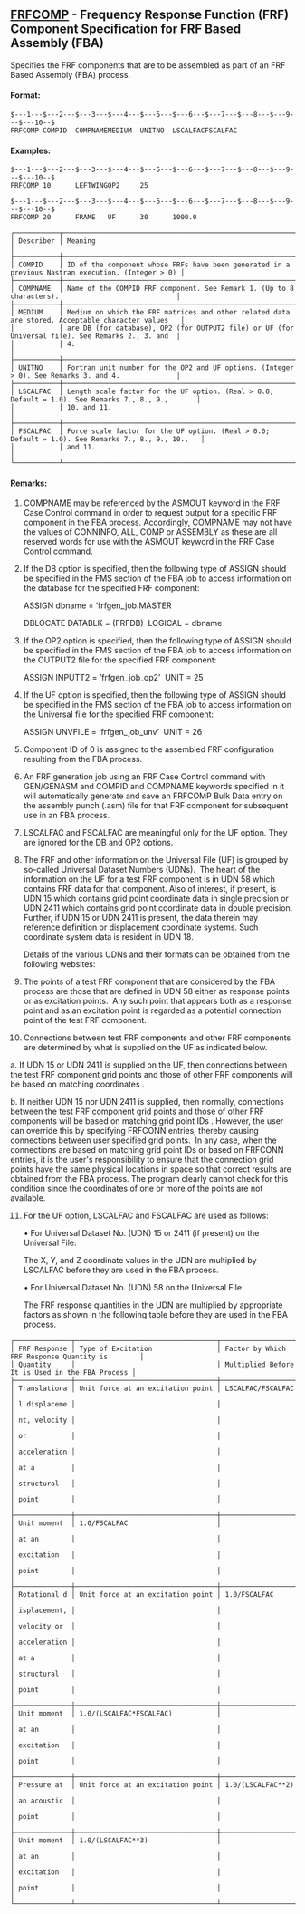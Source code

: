 ## [FRFCOMP](https://help.hexagonmi.com/bundle/MSC_Nastran_2022.4/page/Nastran_Combined_Book/qrg/bulkfgil/TOC.FRFCOMP.xhtml) - Frequency Response Function (FRF) Component Specification for FRF Based Assembly (FBA)

Specifies the FRF components that are to be assembled as part of an FRF Based Assembly (FBA) process.

#### Format:

```nastran
$---1---$---2---$---3---$---4---$---5---$---6---$---7---$---8---$---9---$---10--$
FRFCOMP COMPID  COMPNAMEMEDIUM  UNITNO  LSCALFACFSCALFAC                        
```
#### Examples:

```nastran
$---1---$---2---$---3---$---4---$---5---$---6---$---7---$---8---$---9---$---10--$
FRFCOMP 10      LEFTWINGOP2     25                                              
```
```nastran
$---1---$---2---$---3---$---4---$---5---$---6---$---7---$---8---$---9---$---10--$
FRFCOMP 20      FRAME   UF      30      1000.0                                  
```
```text
┌───────────┬───────────────────────────────────────────────────────────────────────────────────────────────────┐
│ Describer │ Meaning                                                                                           │
├───────────┼───────────────────────────────────────────────────────────────────────────────────────────────────┤
│ COMPID    │ ID of the component whose FRFs have been generated in a previous Nastran execution. (Integer > 0) │
├───────────┼───────────────────────────────────────────────────────────────────────────────────────────────────┤
│ COMPNAME  │ Name of the COMPID FRF component. See Remark 1. (Up to 8 characters).                             │
├───────────┼───────────────────────────────────────────────────────────────────────────────────────────────────┤
│ MEDIUM    │ Medium on which the FRF matrices and other related data are stored. Acceptable character values   │
│           │ are DB (for database), OP2 (for OUTPUT2 file) or UF (for Universal file). See Remarks 2., 3. and  │
│           │ 4.                                                                                                │
├───────────┼───────────────────────────────────────────────────────────────────────────────────────────────────┤
│ UNITNO    │ Fortran unit number for the OP2 and UF options. (Integer > 0). See Remarks 3. and 4.              │
├───────────┼───────────────────────────────────────────────────────────────────────────────────────────────────┤
│ LSCALFAC  │ Length scale factor for the UF option. (Real > 0.0; Default = 1.0). See Remarks 7., 8., 9.,       │
│           │ 10. and 11.                                                                                       │
├───────────┼───────────────────────────────────────────────────────────────────────────────────────────────────┤
│ FSCALFAC  │ Force scale factor for the UF option. (Real > 0.0; Default = 1.0). See Remarks 7., 8., 9., 10.,   │
│           │ and 11.                                                                                           │
└───────────┴───────────────────────────────────────────────────────────────────────────────────────────────────┘
```
#### Remarks:

1. COMPNAME may be referenced by the ASMOUT keyword in the FRF Case Control command in order to request output for a specific FRF component in the FBA process. Accordingly, COMPNAME may not have the values of CONNINFO, ALL, COMP or ASSEMBLY as these are all reserved words for use with the ASMOUT keyword in the FRF Case Control command.

2. If the DB option is specified, then the following type of ASSIGN should be specified in the FMS section of the FBA job to access information on the database for the specified FRF component:

     ASSIGN dbname = ’frfgen_job.MASTER

     DBLOCATE DATABLK = (FRFDB)  LOGICAL = dbname

3. If the OP2 option is specified, then the following type of ASSIGN should be specified in the FMS section of the FBA job to access information on the OUTPUT2 file for the specified FRF component:

     ASSIGN INPUTT2 = ’frfgen_job_op2’  UNIT = 25

4. If the UF option is specified, then the following type of ASSIGN should be specified in the FMS section of the FBA job to access information on the Universal file for the specified FRF component:

     ASSIGN UNVFILE = ’frfgen_job_unv’  UNIT = 26

5. Component ID of 0 is assigned to the assembled FRF configuration resulting from the FBA process.

6. An FRF generation job using an FRF Case Control command with GEN/GENASM and COMPID and COMPNAME keywords specified in it will automatically generate and save an FRFCOMP Bulk Data entry on the assembly punch (.asm) file for that FRF component for subsequent use in an FBA process.

7. LSCALFAC and FSCALFAC are meaningful only for the UF option. They are ignored for the DB and OP2 options.

8. The FRF and other information on the Universal File (UF) is grouped by so-called Universal Dataset Numbers (UDNs).  The heart of the information on the UF for a test FRF component is in UDN 58 which contains FRF data for that component. Also of interest, if present, is UDN 15 which contains grid point coordinate data in single precision or UDN 2411 which contains grid point coordinate data in double precision. Further, if UDN 15 or UDN 2411 is present, the data therein may reference definition or displacement coordinate systems. Such coordinate system data is resident in UDN 18.

     Details of the various UDNs and their formats can be obtained from the following websites:

    

    

9. The points of a test FRF component that are considered by the FBA process are those that are defined in UDN 58 either as response points or as excitation points.  Any such point that appears both as a response point and as an excitation point is regarded as a potential connection point of the test FRF component.

10. Connections between test FRF components and other FRF components are determined by what is supplied on the UF as indicated below.

a. If UDN 15 or UDN 2411 is supplied on the UF, then connections between the test FRF component grid points and those of other FRF components will be based on  matching coordinates .

b. If neither UDN 15 nor UDN 2411 is supplied, then normally, connections between the test FRF component grid points and those of other FRF components will be based on  matching grid point IDs . However, the user can override this by specifying FRFCONN entries, thereby causing connections between  user specified grid points.  In any case, when the connections are based on matching grid point IDs or based on FRFCONN entries, it is the user's responsibility to ensure that the connection grid points have the same physical locations in space so that correct results are obtained from the FBA process. The program clearly cannot check for this condition since the coordinates of one or more of the points are not available.

11. For the UF option, LSCALFAC and FSCALFAC are used as follows:

     • For Universal Dataset No. (UDN) 15 or 2411 (if present) on the Universal File:

     The X, Y, and Z coordinate values in the UDN are multiplied by LSCALFAC before they are used in the FBA process.

     • For Universal Dataset No. (UDN) 58 on the Universal File:

     The FRF response quantities in the UDN are multiplied by appropriate factors as shown in the following table before they are used in the FBA process.

```text
┌──────────────┬───────────────────────────────────┬─────────────────────────────────────────────────┐
│ FRF Response │ Type of Excitation                │ Factor by Which FRF Response Quantity is        │
│ Quantity     │                                   │ Multiplied Before It is Used in the FBA Process │
├──────────────┼───────────────────────────────────┼─────────────────────────────────────────────────┤
│ Translationa │ Unit force at an excitation point │ LSCALFAC/FSCALFAC                               │
│ l displaceme │                                   │                                                 │
│ nt, velocity │                                   │                                                 │
│ or           │                                   │                                                 │
│ acceleration │                                   │                                                 │
│ at a         │                                   │                                                 │
│ structural   │                                   │                                                 │
│ point        │                                   │                                                 │
├──────────────┼───────────────────────────────────┼─────────────────────────────────────────────────┤
│ Unit moment  │ 1.0/FSCALFAC                      │                                                 │
│ at an        │                                   │                                                 │
│ excitation   │                                   │                                                 │
│ point        │                                   │                                                 │
├──────────────┼───────────────────────────────────┼─────────────────────────────────────────────────┤
│ Rotational d │ Unit force at an excitation point │ 1.0/FSCALFAC                                    │
│ isplacement, │                                   │                                                 │
│ velocity or  │                                   │                                                 │
│ acceleration │                                   │                                                 │
│ at a         │                                   │                                                 │
│ structural   │                                   │                                                 │
│ point        │                                   │                                                 │
├──────────────┼───────────────────────────────────┼─────────────────────────────────────────────────┤
│ Unit moment  │ 1.0/(LSCALFAC*FSCALFAC)           │                                                 │
│ at an        │                                   │                                                 │
│ excitation   │                                   │                                                 │
│ point        │                                   │                                                 │
├──────────────┼───────────────────────────────────┼─────────────────────────────────────────────────┤
│ Pressure at  │ Unit force at an excitation point │ 1.0/(LSCALFAC**2)                               │
│ an acoustic  │                                   │                                                 │
│ point        │                                   │                                                 │
├──────────────┼───────────────────────────────────┼─────────────────────────────────────────────────┤
│ Unit moment  │ 1.0/(LSCALFAC**3)                 │                                                 │
│ at an        │                                   │                                                 │
│ excitation   │                                   │                                                 │
│ point        │                                   │                                                 │
└──────────────┴───────────────────────────────────┴─────────────────────────────────────────────────┘
```
